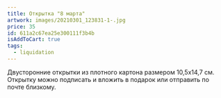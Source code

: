 ```yaml
---
title: Открытка "8 марта"
artwork: images/20210301_123831-1-.jpg
price: 35
id: 611a2c67ea25e300111f3b4b
isAddToCart: true
tags:
  - liquidation
---
```

Двусторонние открытки из плотного картона размером 10,5х14,7 см. Открытку можно подписать и вложить в подарок или отправить по почте близкому.